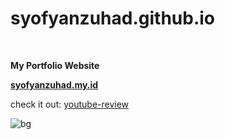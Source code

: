 # syofyanzuhad.github.io
<br>

**My Portfolio Website**

**[syofyanzuhad.my.id](https://syofyanzuhad.my.id)**

check it out: [youtube-review](https://bit.ly/review-sy)

![bg](#39ffaf)